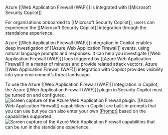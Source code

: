 Azure [[Web Application Firewall (WAF)]] is integrated with [[Microsoft Security Copilot]]

For organizations onboarded to [[Microsoft Security Copilot]], users can experience the [[Microsoft Security Copilot]] integration through the standalone experience.

Azure [[Web Application Firewall (WAF)]] integration in Copilot enables deep investigation of [[Azure Web Application Firewall]] events, using natural language prompts and responses. It can help you investigate [[Web Application Firewall (WAF)]] logs triggered by [[Azure Web Application Firewall]] in a matter of minutes and provide related attack vectors. Azure [[Web Application Firewall (WAF)]] integration with Copilot provides visibility into your environment’s threat landscape.

To use the Azure [[Web Application Firewall (WAF)]] integration in Copilot, the Azure [[Web Application Firewall (WAF)]] plugin in Security Copilot must be turned on and configured.![Screen capture of the Azure Web Application Firewall plugin.](https://learn.microsoft.com/en-us/training/wwl-sci/describe-basic-security-capabilities-azure/media/azure-web-firewall-plugin.png)
[[Azure Web Application Firewall]] capabilities in Copilot are built-in prompts that you can use but you can also enter your own [[Prompt]](s) based on the capabilities supported.![Screen capture of the Azure Web Application Firewall capabilities that can be run in the standalone experience.](https://learn.microsoft.com/en-us/training/wwl-sci/describe-basic-security-capabilities-azure/media/azure-web-application-firewall-capabilities.png)